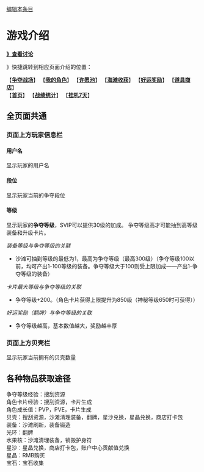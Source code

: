 [编辑本条目](https://github.com/GuguTown/Wiki/edit/main/function/index.md)
# 游戏介绍
[**》查看讨论**](#讨论)   

》快捷跳转到相应页面介绍的位置：   

【[**争夺战场**](争夺战场.md)】 【[**我的角色**](我的角色.md)】 【[**许愿池**](许愿池.md)】 【[**海滩收获**](海滩收获.md)】 【[**好运奖励**](好运奖励.md)】 【[**道具商店**](../shop.md)】   
【[**首页**](首页.md)】 【[**战绩统计**](战绩统计.md)】 【[**挂机7天**](挂机7天.md)】   

## 全页面共通
### 页面上方玩家信息栏
#### 用户名
显示玩家的用户名
#### 段位
显示玩家当前的争夺段位
#### 等级
显示玩家的**争夺等级**，SVIP可以提供30级的加成。
争夺等级高才可能抽到高等级装备和升级卡片。   

*装备等级与争夺等级的关联*   
- 沙滩可抽到等级的最低为1，最高为争夺等级（最高300级）（争夺等级100以前，均可产出1-100等级的装备。争夺等级大于100则受上限加成——产出1-争夺等级的装备）   

*卡片最大等级与争夺等级的关联*   
- 争夺等级+200。（角色卡片获得上限提升为850级（神秘等级650时可获得））   

*好运奖励（翻牌）与争夺等级的关联*   
- 争夺等级越高，基本数值越大，奖励越丰厚   
### 页面上方贝壳栏
显示玩家当前拥有的贝壳数量

## 各种物品获取途径
争夺等级经验：搜刮资源   
角色卡片经验：搜刮资源，卡片生成   
角色成长值：PVP，PVE，卡片生成   
贝壳：搜刮资源，沙滩清理装备，翻牌，星沙兑换，星晶兑换，商店打卡包   
装备：沙滩刷新，装备锻造   
光环：翻牌   
水果核：沙滩清理装备，销毁护身符   
星沙：星晶兑换，商店打卡包，账户中心贡献值兑换   
星晶：RMB购买   
宝石：宝石收集  




